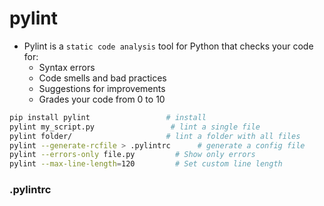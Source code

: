 
# pylint

+ Pylint is a `static code analysis` tool for Python that checks your code for:
    + Syntax errors
    + Code smells and bad practices
    + Suggestions for improvements
    + Grades your code from 0 to 10

```bash
pip install pylint                 # install
pylint my_script.py                 # lint a single file
pylint folder/                     # lint a folder with all files
pylint --generate-rcfile > .pylintrc      # generate a config file
pylint --errors-only file.py         # Show only errors
pylint --max-line-length=120         # Set custom line length
```




### .pylintrc

```py

```



















